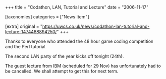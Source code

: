 +++
title = "Codathon, LAN, Tutorial and Lecture"
date = "2006-11-17"

[taxonomies]
categories = ["News Item"]

[extra]
original = "https://uwcs.co.uk/news/codathon-lan-tutorial-and-lecture-1474488894250/"
+++

Thanks to everyone who attended the 48 hour game coding competition and the Perl tutorial.

The second LAN party of the year kicks off tonight (24th).

The guest lecture from IBM (scheduled for 29 Nov) has unfortunately had to be cancelled. We shall attempt to get this for next term.

